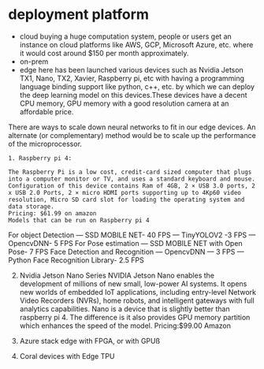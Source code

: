 # deployment platform
- cloud
buying a huge computation system, people or users get an instance on cloud platforms like AWS, GCP, Microsoft Azure, etc. where it would cost around $150 per month approximately. 
- on-prem
- edge
here has been launched various devices such as Nvidia Jetson TX1, Nano, TX2, Xavier, Raspberry pi, etc with having a programming language binding support like python, c++, etc. by which we can deploy the deep learning model on this devices.These devices have a decent CPU memory, GPU memory with a good resolution camera at an affordable price. 

There are ways to scale down neural networks to fit in our edge devices. An alternate (or complementary) method would be to scale up the performance of the microprocessor.

    1. Raspberry pi 4:

    The Raspberry Pi is a low cost, credit-card sized computer that plugs into a computer monitor or TV, and uses a standard keyboard and mouse. Configuration of this device contains Ram of 4GB, 2 × USB 3.0 ports, 2 x USB 2.0 Ports, 2 × micro HDMI ports supporting up to 4Kp60 video resolution, Micro SD card slot for loading the operating system and data storage.
    Pricing: $61.99 on amazon
    Models that can be run on Raspberry pi 4
For object Detection
— SSD MOBILE NET- 40 FPS
— TinyYOLOV2 -3 FPS
— OpencvDNN- 5 FPS
For Pose estimation
— SSD MOBILE NET with Open Pose- 7 FPS
Face Detection and Recognition
— OpencvDNN — 3 FPS
— Python Face Recognition Library- 2.5 FPS  

2. Nvidia Jetson Nano Series
NVIDIA Jetson Nano enables the development of millions of new small, low-power AI systems. It opens new worlds of embedded IoT applications, including entry-level Network Video Recorders (NVRs), home robots, and intelligent gateways with full analytics capabilities. Nano is a device that is slightly better than raspberry pi 4. The difference is it also provides GPU memory partition which enhances the speed of the model.
Pricing:$99.00 Amazon

3. Azure stack edge with FPGA, or with GPUß
4. Coral devices with Edge TPU